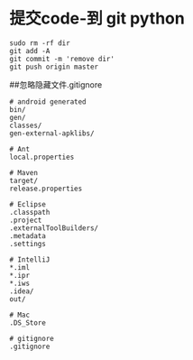# 提交code-到 git python
```
sudo rm -rf dir
git add -A
git commit -m 'remove dir'
git push origin master
```
##忽略隐藏文件.gitignore

	# android generated
	bin/
	gen/
	classes/
	gen-external-apklibs/
	
	# Ant
	local.properties
	
	# Maven
	target/
	release.properties
	
	# Eclipse
	.classpath
	.project
	.externalToolBuilders/
	.metadata
	.settings
	
	# IntelliJ
	*.iml
	*.ipr
	*.iws
	.idea/
	out/
	
	# Mac
	.DS_Store
	
	# gitignore
	.gitignore
